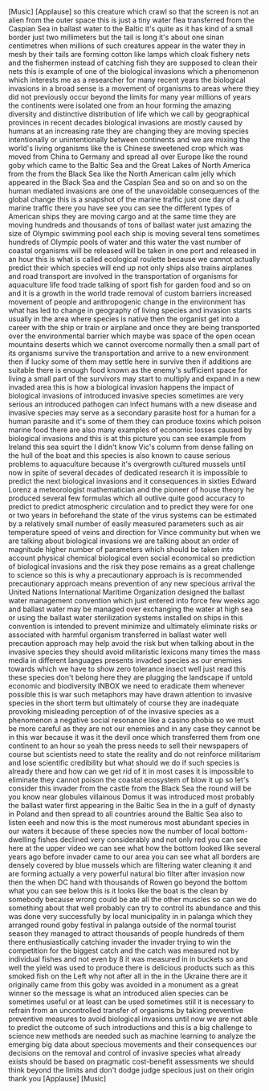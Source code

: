 
[Music]
[Applause]
so this creature which crawl so that the
screen is not an alien from the outer
space this is just a tiny water flea
transferred from the Caspian Sea in
ballast water to the Baltic it&#39;s quite
as it has kind of a small border just
two millimeters but the tail is long
it&#39;s about one sinan centimetres when
millions of such creatures appear in the
water they in mesh by their tails are
forming cotton like lamps which cloak
fishery nets and the fishermen instead
of catching fish they are supposed to
clean their nets this is example of one
of the biological invasions which a
phenomenon which interests me as a
researcher for many recent years the
biological invasions in a broad sense is
a movement of organisms to areas where
they did not previously occur beyond the
limits for many year millions of years
the continents were isolated one from an
hour forming the amazing diversity and
distinctive distribution of life which
we call by geographical provinces in
recent decades biological invasions are
mostly caused by humans at an increasing
rate they are changing they are moving
species intentionally or unintentionally
between continents and we are mixing the
world&#39;s living organisms like the is
Chinese sweetened crop which was moved
from China to Germany and spread all
over Europe like the round goby which
came to the Baltic Sea and the Great
Lakes of North America from the from the
Black Sea like the North American calm
jelly which appeared in the Black Sea
and the Caspian Sea and so on and so on
the human mediated invasions are one of
the unavoidable consequences of the
global change this is a snapshot of the
marine traffic just one day of a marine
traffic there you have see you can see
the different types of American ships
they are moving cargo and at the same
time they are moving hundreds and
thousands of tons of ballast water just
amazing the size of Olympic swimming
pool each ship is moving several tens
sometimes hundreds of Olympic pools of
water and this water the vast number of
coastal organisms will be released will
be taken in one port and released in an
hour this is what is called ecological
roulette because we cannot actually
predict their which species will end up
not only ships also trains airplanes and
road transport are involved in the
transportation of organisms for
aquaculture life food trade talking of
sport fish for garden food and so on and
it is a growth in the world trade
removal of custom barriers increased
movement of people and anthropogenic
change in the environment has what has
led to change in geography of living
species and invasion starts usually in
the area where species is native then
the organist get into a career with the
ship or train or airplane and once they
are being transported over the
environmental barrier which maybe was
space of the open ocean mountains
deserts which we cannot overcome
normally then a small part of its
organisms survive the transportation and
arrive to a new environment then if
lucky some of them may settle here in
survive then if
additions are suitable there is enough
food known as the enemy&#39;s sufficient
space for living a small part of the
survivors may start to multiply and
expand in a new invaded area this is how
a biological invasion happens the impact
of biological invasions of introduced
invasive species sometimes are very
serious an introduced pathogen can
infect humans with a new disease and
invasive species may serve as a
secondary parasite host for a human for
a human parasite and it&#39;s some of them
they can produce toxins which poison
marine food there are also many examples
of economic losses caused by biological
invasions and this is at this picture
you can see example from Ireland this
sea squirt the I didn&#39;t know Vic&#39;s
column from dense falling on the hull of
the boat and this species is also known
to cause serious problems to aquaculture
because it&#39;s overgrowth cultured mussels
until now in spite of several decades of
dedicated research it is impossible to
predict the next biological invasions
and it consequences in sixties Edward
Lorenz a meteorologist mathematician and
the pioneer of house theory he produced
several few formulas which all outlive
quite good accuracy to predict to
predict atmospheric circulation and to
predict they were for one or two years
in beforehand the state of the virus
systems can be estimated by a relatively
small number of easily measured
parameters such as air temperature
speed of veins and direction for Vince
community but when we are talking about
biological invasions we are talking
about an order of magnitude higher
number of parameters which should be
taken into account physical chemical
biological even social economical so
prediction of biological invasions and
the risk they pose remains as a great
challenge to science so this is why a
precautionary approach is is recommended
precautionary approach means prevention
of any new specious arrival the United
Nations International Maritime
Organization designed the ballast water
management convention which just entered
into force few weeks ago and ballast
water may be managed over exchanging the
water at high sea or using the ballast
water sterilization systems installed on
ships in this convention is intended to
prevent minimize and ultimately
eliminate risks or associated with
harmful organism transferred in ballast
water
well precaution approach may help avoid
the risk but when talking about in the
invasive species they should avoid
militaristic lexicons many times the
mass media in different languages
presents invaded species as our enemies
towards which we have to show zero
tolerance insect well just read this
these species don&#39;t belong here they are
plugging the landscape if untold
economic and biodiversity INBOX we need
to eradicate them whenever possible this
is war
such metaphors may have drawn attention
to invasive species in the short term
but ultimately of course they are
inadequate provoking misleading
perception of of the invasive species as
a phenomenon a negative social resonance
like a casino phobia so
we must be more careful as they are not
our enemies and in any case they cannot
be in this war because it was it the
devil once which transferred them from
one continent to an hour so yeah the
press needs to sell their newspapers of
course but scientists need to state the
reality and do not reinforce militarism
and lose scientific credibility but what
should we do if such species is already
there and how can we get rid of it in
most cases it is impossible to eliminate
they cannot poison the coastal ecosystem
of blow it up so let&#39;s consider this
invader from the castle from the Black
Sea the round will be you know near
globules villainous Domus it was
introduced most probably the ballast
water first appearing in the Baltic Sea
in the in a gulf of dynasty in Poland
and then spread to all countries around
the Baltic Sea also to listen eeeh
and now this is the most numerous most
abundant species in our waters it
because of these species now the number
of local
bottom-dwelling fishes declined very
considerably and not only red you can
see here at the upper video we can see
what how the bottom looked like several
years ago before invader came to our
area you can see what all borders are
densely covered by blue mussels which
are filtering water cleaning it and are
forming actually a very powerful natural
bio filter after invasion now then the
when DC hand with thousands of
Rowen go beyond the bottom what you can
see below this is it looks like the boat
is the clean by somebody because wrong
could be ate all the other muscles so
can we do something about that well
probably can try to control its
abundance and this was done very
successfully by local municipality in in
palanga which they arranged round goby
festival in palanga outside of the
normal tourist season they managed to
attract thousands of people hundreds of
them there
enthusiastically catching invader the
invader trying to win the competition
for the biggest catch and the catch was
measured not by individual fishes and
not even by 8 it was measured in in
buckets so and well the yield was used
to produce there is delicious products
such as this smoked fish on the Left why
not after all in the in the Ukraine
there are it originally came from this
goby was avoided in a monument as a
great winner
so the message is what an introduced
alien species can be sometimes useful or
at least can be used sometimes still it
is necessary to refrain from an
uncontrolled transfer of organisms by
taking preventive preventive measures to
avoid biological invasions until now we
are not able to predict the outcome of
such introductions and this is a big
challenge to science new methods are
needed such as machine learning to
analyze the emerging big data about
specious movements and their
consequences our decisions on the
removal and control of invasive species
what already exists
should be based on pragmatic
cost-benefit assessments we should think
beyond the limits and don&#39;t dodge judge
specious just on their origin thank you
[Applause]
[Music]
